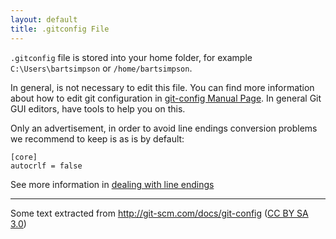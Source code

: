 ```yaml
---
layout: default
title: .gitconfig File
---
```


`.gitconfig` file is stored into your home folder, for example `C:\Users\bartsimpson` or `/home/bartsimpson`.

In general, is not necessary to edit this file. You can find more information about how to edit git configuration in [git-config Manual Page](http://git-scm.com/docs/git-config#FILES). In general Git GUI editors, have tools to help you on this.

Only an advertisement, in order to avoid line endings conversion problems we recommend to keep is as is by default:

    [core]
	autocrlf = false

See more information in [dealing with line endings](/migration-to-git/3-working-with-git/dealing-with-line-endings.html) 


---

Some text extracted from <http://git-scm.com/docs/git-config> ([CC BY SA 3.0](http://creativecommons.org/licenses/by-nc-sa/3.0/))